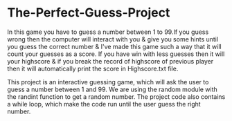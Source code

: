 # The-Perfect-Guess-Project


In this game you have to guess a number between 1 to 99.If you guess wrong then the computer will interact with you & give  you some hints until you guess the correct number & I've made this game such a way that it will count your guesses as a score.
If you have win with less guesses then it will your highscore & if you break the record of highscore of previous player then it will automatically print the score in Highscore.txt file.



This project is an interactive guessing game, which will ask the user to guess a number between 1 and 99. We are using the random module with the randint function to get a random number. The project code also contains a while loop, which make the code run until the user guess the right number.
